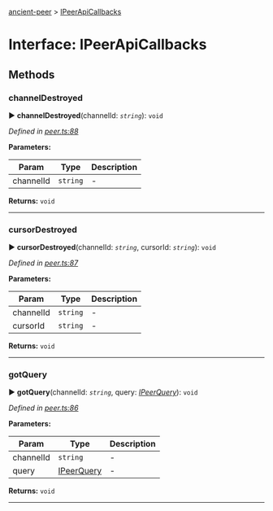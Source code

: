[ancient-peer](../README.md) > [IPeerApiCallbacks](../interfaces/ipeerapicallbacks.md)



# Interface: IPeerApiCallbacks


## Methods
<a id="channeldestroyed"></a>

###  channelDestroyed

► **channelDestroyed**(channelId: *`string`*): `void`



*Defined in [peer.ts:88](https://github.com/AncientSouls/Peer/blob/596ef6d/src/lib/peer.ts#L88)*



**Parameters:**

| Param | Type | Description |
| ------ | ------ | ------ |
| channelId | `string`   |  - |





**Returns:** `void`





___

<a id="cursordestroyed"></a>

###  cursorDestroyed

► **cursorDestroyed**(channelId: *`string`*, cursorId: *`string`*): `void`



*Defined in [peer.ts:87](https://github.com/AncientSouls/Peer/blob/596ef6d/src/lib/peer.ts#L87)*



**Parameters:**

| Param | Type | Description |
| ------ | ------ | ------ |
| channelId | `string`   |  - |
| cursorId | `string`   |  - |





**Returns:** `void`





___

<a id="gotquery"></a>

###  gotQuery

► **gotQuery**(channelId: *`string`*, query: *[IPeerQuery](ipeerquery.md)*): `void`



*Defined in [peer.ts:86](https://github.com/AncientSouls/Peer/blob/596ef6d/src/lib/peer.ts#L86)*



**Parameters:**

| Param | Type | Description |
| ------ | ------ | ------ |
| channelId | `string`   |  - |
| query | [IPeerQuery](ipeerquery.md)   |  - |





**Returns:** `void`





___


